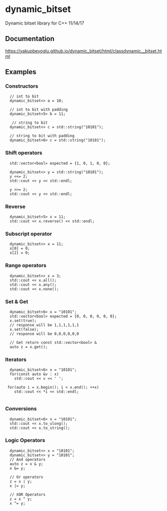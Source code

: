 # dynamic_bitset
Dynamic bitset library for  C++ 11/14/17

## Documentation
https://yakupbeyoglu.github.io/dynamic_bitset/html/classdynamic__bitset.html

## Examples
### Constructors
```
  // int to bit
  dynamic_bitset<> a = 10;
  
  // int to bit with padding
  dynamic_bitset<5> b = 11;
  
   // string to bit
  dynamic_bitset<> c = std::string("10101");
  
  // string to bit with padding
  dynamic_bitset<6> c = std::string("10101");
```

### Shift operators
```
  std::vector<bool> expected = {1, 0, 1, 0, 0};

  dynamic_bitset<> y = std::string("10101");
  y <<= 2;
  std::cout << y << std::endl;
  
  y >>= 2;
  std::cout << y << std::endl;
```

### Reverse
```
  dynamic_bitset<5> x = 11;
  std::cout << x.reverse() << std::endl;
```

### Subscript operator
```
  dynamic_bitset<> x = 11;
  x[0] = 0;
  x[2] = 0;
```

### Range operators
```
  dynamic_bitset<> x = 3;
  std::cout << x.all();
  std::cout << x.any();
  std::cout << x.none();
```

### Set & Get
```
  dynamic_bitset<6> x = "10101";
  std::vector<bool> expected = {0, 0, 0, 0, 0, 0};
  x.set(true);
  // response will be 1,1,1,1,1,1
  x.set(false);
  // response will be 0,0,0,0,0,0
  
  // Get return const std::vector<bool> &
  auto z = x.get();
```

### Iterators
```
  dynamic_bitset<6> x = "10101";
  for(const auto &v : x)
  	std::cout << v << ' ';

 for(auto i = x.begin(); i < x.end(); ++x)
 	std::cout << *i << std::endl;
 	
```

### Conversions
```
  dynamic_bitset<6> x = "10101";
  std::cout << x.to_ulong();
  std::cout << x.to_string();
```

### Logic Operators
```
  dynamic_bitset<> x = "10101";
  dynamic_bitset<> y = "10101";
  // And operators
  auto z = x & y;
  x &= y;
  
  // Or operators
  z = x | y;
  x |= y;
  
  // XOR Operators
  z = x ^ y;
  x ^= y;
```


